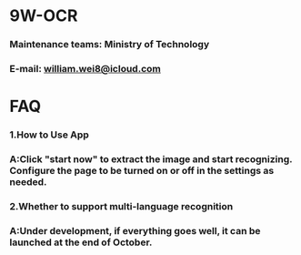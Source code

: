 # 9W-OCR

### Maintenance teams: Ministry of Technology

### E-mail: william.wei8@icloud.com

# FAQ

### 1.How to Use App
### A:Click "start now" to extract the image and start recognizing. Configure the page to be turned on or off in the settings as needed.

### 2.Whether to support multi-language recognition
### A:Under development, if everything goes well, it can be launched at the end of October.
